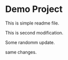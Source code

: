 # Demo Project
This is simple readme file.

This is second modification.

Some randomm update.

same changes.
